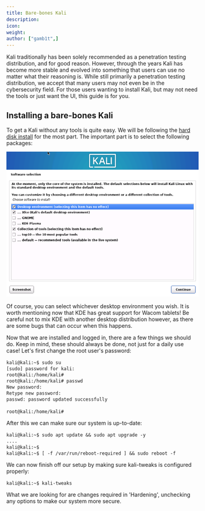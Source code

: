 ```yaml
---
title: Bare-bones Kali
description:
icon:
weight:
author: ["gamb1t",]
---
```


Kali traditionally has been solely recommended as a penetration testing distribution, and for good reason. However, through the years Kali has become more stable and evolved into something that users can use no matter what their reasoning is. While still primarily a penetration testing distribution, we accept that many users may not even be in the cybersecurity field. For those users wanting to install Kali, but may not need the tools or just want the UI, this guide is for you.

## Installing a bare-bones Kali

To get a Kali without any tools is quite easy. We will be following the [hard disk install](/docs/installation/hard-disk-install/) for the most part. The important part is to select the following packages:

![](bare-bones-install.png)

Of course, you can select whichever desktop environment you wish. It is worth mentioning now that KDE has great support for Wacom tablets! Be careful not to mix KDE with another desktop distribution however, as there are some bugs that can occur when this happens.

Now that we are installed and logged in, there are a few things we should do. Keep in mind, these should always be done, not just for a daily use case! Let's first change the root user's password:

```console
kali@kali:~$ sudo su
[sudo] password for kali:
root@kali:/home/kali#
root@kali:/home/kali# passwd
New password:
Retype new password:
passwd: password updated successfully

root@kali:/home/kali#
```

After this we can make sure our system is up-to-date:

```console
kali@kali:~$ sudo apt update && sudo apt upgrade -y
....
kali@kali:~$
kali@kali:~$ [ -f /var/run/reboot-required ] && sudo reboot -f
```

We can now finish off our setup by making sure kali-tweaks is configured properly:

```console
kali@kali:~$ kali-tweaks
```

What we are looking for are changes required in 'Hardening', unchecking any options to make our system more secure.
